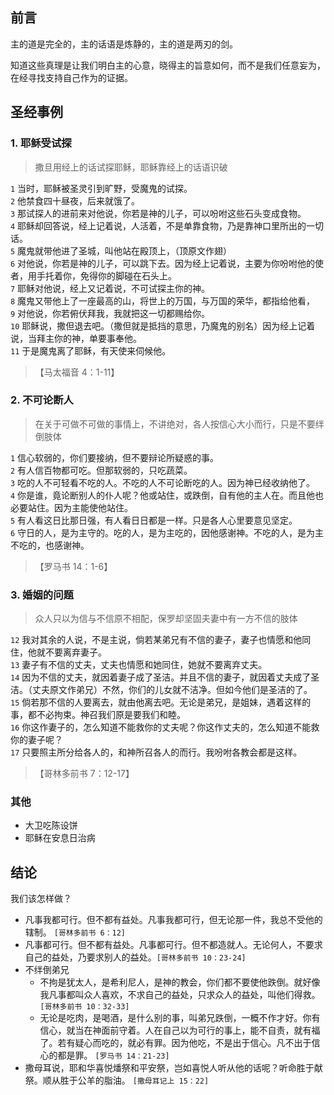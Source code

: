 ## 前言

主的道是完全的，主的话语是炼静的，主的道是两刃的剑。

知道这些真理是让我们明白主的心意，晓得主的旨意如何，而不是我们任意妄为，在经寻找支持自己作为的证据。

## 圣经事例

### 1\. 耶稣受试探

> 撒旦用经上的话试探耶稣，耶稣靠经上的话语识破

`1` 当时，耶稣被圣灵引到旷野，受魔鬼的试探。  
`2` 他禁食四十昼夜，后来就饿了。  
`3` 那试探人的进前来对他说，你若是神的儿子，可以吩咐这些石头变成食物。  
`4` 耶稣却回答说，经上记着说，人活着，不是单靠食物，乃是靠神口里所出的一切话。  
`5` 魔鬼就带他进了圣城，叫他站在殿顶上，（顶原文作翅）  
`6` 对他说，你若是神的儿子，可以跳下去。因为经上记着说，主要为你吩咐他的使者，用手托着你，免得你的脚碰在石头上。  
`7` 耶稣对他说，经上又记着说，不可试探主你的神。  
`8` 魔鬼又带他上了一座最高的山，将世上的万国，与万国的荣华，都指给他看，  
`9` 对他说，你若俯伏拜我，我就把这一切都赐给你。  
`10` 耶稣说，撒但退去吧。（撒但就是抵挡的意思，乃魔鬼的别名）因为经上记着说，当拜主你的神，单要事奉他。  
`11` 于是魔鬼离了耶稣，有天使来伺候他。

> 【马太福音 4：1-11】

### 2\. 不可论断人

> 在关于可做不可做的事情上，不讲绝对，各人按信心大小而行，只是不要绊倒肢体

`1` 信心软弱的，你们要接纳，但不要辩论所疑惑的事。  
`2` 有人信百物都可吃。但那软弱的，只吃蔬菜。  
`3` 吃的人不可轻看不吃的人。不吃的人不可论断吃的人。因为神已经收纳他了。  
`4` 你是谁，竟论断别人的仆人呢？他或站住，或跌倒，自有他的主人在。而且他也必要站住。因为主能使他站住。  
`5` 有人看这日比那日强，有人看日日都是一样。只是各人心里要意见坚定。  
`6` 守日的人，是为主守的。吃的人，是为主吃的，因他感谢神。不吃的人，是为主不吃的，也感谢神。

> 【罗马书 14：1-6】

### 3\. 婚姻的问题

> 众人只以为信与不信原不相配，保罗却坚固夫妻中有一方不信的肢体

`12` 我对其余的人说，不是主说，倘若某弟兄有不信的妻子，妻子也情愿和他同住，他就不要离弃妻子。  
`13` 妻子有不信的丈夫，丈夫也情愿和她同住，她就不要离弃丈夫。  
`14` 因为不信的丈夫，就因着妻子成了圣洁。并且不信的妻子，就因着丈夫成了圣洁。（丈夫原文作弟兄）不然，你们的儿女就不洁净。但如今他们是圣洁的了。  
`15` 倘若那不信的人要离去，就由他离去吧。无论是弟兄，是姐妹，遇着这样的事，都不必拘束。神召我们原是要我们和睦。  
`16` 你这作妻子的，怎么知道不能救你的丈夫呢？你这作丈夫的，怎么知道不能救你的妻子呢？  
`17` 只要照主所分给各人的，和神所召各人的而行。我吩咐各教会都是这样。

> 【哥林多前书 7：12-17】

### 其他

-   大卫吃陈设饼
-   耶稣在安息日治病

## 结论

我们该怎样做？

-   凡事我都可行。但不都有益处。凡事我都可行，但无论那一件，我总不受他的辖制。 `[哥林多前书 6：12]`
-   凡事都可行。但不都有益处。凡事都可行。但不都造就人。无论何人，不要求自己的益处，乃要求别人的益处。`[哥林多前书 10：23-24]`
-   不绊倒弟兄
    -   不拘是犹太人，是希利尼人，是神的教会，你们都不要使他跌倒。就好像我凡事都叫众人喜欢，不求自己的益处，只求众人的益处，叫他们得救。`[哥林多前书 10：32-33]`
    -   无论是吃肉，是喝酒，是什么别的事，叫弟兄跌倒，一概不作才好。你有信心，就当在神面前守着。人在自己以为可行的事上，能不自责，就有福了。若有疑心而吃的，就必有罪。因为他吃，不是出于信心。凡不出于信心的都是罪。 `[罗马书 14：21-23]`
-   撒母耳说，耶和华喜悦燔祭和平安祭，岂如喜悦人听从他的话呢？听命胜于献祭。顺从胜于公羊的脂油。 `[撒母耳记上 15：22]`